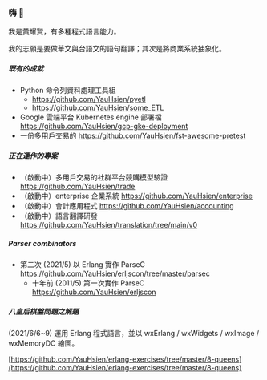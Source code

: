### 嗨 👋
我是黃耀賢，有多種程式語言能力。

我的志願是要做華文與台語文的語句翻譯；其次是將商業系統抽象化。

<!--
**YauHsien/YauHsien** is a ✨ _special_ ✨ repository because its `README.md` (this file) appears on your GitHub profile.

Here are some ideas to get you started:

- 🔭 I’m currently working on ...
- 🌱 I’m currently learning ...
- 👯 I’m looking to collaborate on ...
- 🤔 I’m looking for help with ...
- 💬 Ask me about ...
- 📫 How to reach me: ...
- 😄 Pronouns: ...
- ⚡ Fun fact: ...
-->
##### 既有的成就
- Python 命令列資料處理工具組
  - https://github.com/YauHsien/pyetl
  - https://github.com/YauHsien/some_ETL
- Google 雲端平台 Kubernetes engine 部署檔 https://github.com/YauHsien/gcp-gke-deployment
- 一份多用戶交易的 https://github.com/YauHsien/fst-awesome-pretest 

##### 正在運作的專案
- （啟動中）多用戶交易的社群平台競購模型驗證 https://github.com/YauHsien/trade
- （啟動中）enterprise 企業系統 https://github.com/YauHsien/enterprise
- （啟動中）會計應用程式 https://github.com/YauHsien/accounting
- （啟動中）語言翻譯研發 https://github.com/YauHsien/translation/tree/main/v0

##### Parser combinators
- 第二次 (2021/5) 以 Erlang 實作 ParseC https://github.com/YauHsien/erljscon/tree/master/parsec
  - 十年前 (2011/5) 第一次實作 ParseC https://github.com/YauHsien/erljscon

##### 八皇后棋盤問題之解題
(2021/6/6~9) 運用 Erlang 程式語言，並以 wxErlang / wxWidgets / wxImage / wxMemoryDC 繪圖。

[https://github.com/YauHsien/erlang-exercises/tree/master/8-queens](https://github.com/YauHsien/erlang-exercises/tree/master/8-queens)

